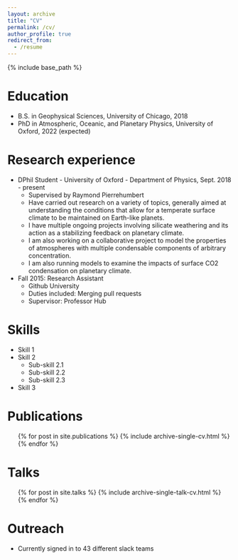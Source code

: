 ```yaml
---
layout: archive
title: "CV"
permalink: /cv/
author_profile: true
redirect_from:
  - /resume
---
```


{% include base_path %}

Education
======
* B.S. in Geophysical Sciences, University of Chicago, 2018
* PhD in Atmospheric, Oceanic, and Planetary Physics, University of Oxford, 2022 (expected)

Research experience
======
* DPhil Student - University of Oxford - Department of Physics, Sept. 2018 - present
  * Supervised by Raymond Pierrehumbert
  * Have carried out research on a variety of topics, generally aimed at understanding the conditions that allow for a temperate surface climate to be maintained on Earth-like planets.
  * I have multiple ongoing projects involving silicate weathering and its action as a stabilizing feedback on planetary climate.
  * I am also working on a collaborative project to model the properties of atmospheres with multiple condensable components of arbitrary concentration.
  * I am also running models to examine the impacts of surface CO2 condensation on planetary climate.
* Fall 2015: Research Assistant
  * Github University
  * Duties included: Merging pull requests
  * Supervisor: Professor Hub
  
Skills
======
* Skill 1
* Skill 2
  * Sub-skill 2.1
  * Sub-skill 2.2
  * Sub-skill 2.3
* Skill 3

Publications
======
  <ul>{% for post in site.publications %}
    {% include archive-single-cv.html %}
  {% endfor %}</ul>
  
Talks
======
  <ul>{% for post in site.talks %}
    {% include archive-single-talk-cv.html %}
  {% endfor %}</ul>
  
Outreach
======
* Currently signed in to 43 different slack teams
